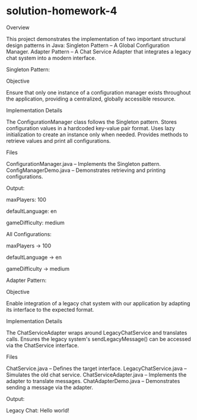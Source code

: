 # solution-homework-4

Overview

This project demonstrates the implementation of two important structural design patterns in Java:
Singleton Pattern – A Global Configuration Manager.
Adapter Pattern – A Chat Service Adapter that integrates a legacy chat system into a modern interface.

Singleton Pattern:

Objective

Ensure that only one instance of a configuration manager exists throughout the application, providing a centralized, globally accessible resource.

Implementation Details

The ConfigurationManager class follows the Singleton pattern.
Stores configuration values in a hardcoded key-value pair format.
Uses lazy initialization to create an instance only when needed.
Provides methods to retrieve values and print all configurations.

Files

ConfigurationManager.java – Implements the Singleton pattern.
ConfigManagerDemo.java – Demonstrates retrieving and printing configurations.

Output:

maxPlayers: 100

defaultLanguage: en

gameDifficulty: medium

All Configurations:

maxPlayers → 100

defaultLanguage → en

gameDifficulty → medium

Adapter Pattern:

Objective

Enable integration of a legacy chat system with our application by adapting its interface to the expected format.

Implementation Details

The ChatServiceAdapter wraps around LegacyChatService and translates calls.
Ensures the legacy system's sendLegacyMessage() can be accessed via the ChatService interface.

Files

ChatService.java – Defines the target interface.
LegacyChatService.java – Simulates the old chat service.
ChatServiceAdapter.java – Implements the adapter to translate messages.
ChatAdapterDemo.java – Demonstrates sending a message via the adapter.

Output:

Legacy Chat: Hello world!
